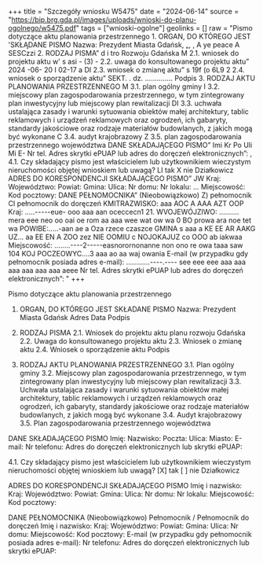 +++
title = "Szczegóły wniosku W5475"
date = "2024-06-14"
source = "https://bip.brg.gda.pl/images/uploads/wnioski-do-planu-ogolnego/w5475.pdf"
tags = ["wnioski-ogolne"]
geolinks = []
raw = "Pismo dotyczące aktu planowania przestrzennego 1. ORGAN, DO KTÓREGO JEST 'SKŁĄDANE PISMO Nazwa: Prezydent Miasta Gdańsk, „, , A ye peace A SESCzzi  2. RODZAJ PISMA” d i tro Rozwoju Gdańska M 2.1. wniosek do projektu aktu w' s asi - (3)  - 2.2. uwaga do konsultowanego projektu aktu” 2024 -06- 20 I 02-17 a DI 2.3. wniosek o zmianę aktu” s 19f (o 6L9 2 2.4. wniosek o sporządzenie aktu” SEKT. . dz. .............. Podpis  3. RODZAJ AKTU PLANOWANIA PRZESTRZENNEGO M 3.1. plan ogólny gminy I 3.2. miejscowy plan zagospodarowania przestrzennego, w tym zintegrowany plan inwestycyjny lub miejscowy plan rewitalizacji DI 3.3. uchwała ustalająca zasady i warunki sytuowania obiektów małej architektury, tablic reklamowych i urządzeń reklamowych oraz ogrodzeń, ich gabaryty, standardy jakościowe oraz rodzaje materiałów budowlanych, z jakich mogą być wykonane C 3.4. audyt krajobrazowy Z 3.5. plan zagospodarowania przestrzennego województwa DANE SKŁADAJĄCEGO PISMO” Imi Kr Po Uli Mi E- Nr tel. Adres skrytki ePUAP lub adres do doręczeń elektronicznych”: , 4.1. Czy składający pismo jest właścicielem lub użytkownikiem wieczystym nieruchomości objętej wnioskiem lub uwagą? LI tak X nie Działkowicz ADRES DO KORESPONDENCJI SKŁADAJĄCEGO PISMO” JW Kraj: Województwo: Powiat: Gmina: Ulica: Nr domu: Nr lokalu: ... Miejscowość: Kod pocztowy: DANE PEŁNOMOCNIKA” (Nieobowiązkowo) Z) pełnomocnik CI pełnomocnik do doręczeń KMITRAZWISKO: aaa AOC A AAA AZT OOP Kraj: .....-----eue- ooo aaa aan oceccecn1 21. WVOJEWÓJZIWO: .......... mera eee neo oo oai oe rom aa aaa wee wat ow wa 0 BO prowa ara noe tet wa POWIBE:.....-aan ae a Oza rzece czaszce GMINA s aaa a KE EE AR AAKG UZ... aa EE EN A ZOO zez NIE OOMIU c NOJOKAJUZ co OOO ab iakwaa Miejscowość: ........----2-----easnorornonanne non ono re owa taaa saw 104 KOJ POCZEOWYC....3 aaa ao aa waj owania E-mail (w przypadku gdy pełnomocnik posiada adres e-mail): ............----.---- see eee eee aaa aaa aaa aaa aaa aaa aeee Nr tel. Adres skrytki ePUAP lub adres do doręczeń elektronicznych”: "
+++

Pismo dotyczące aktu planowania przestrzennego

1. ORGAN, DO KTÓREGO JEST SKŁADANE PISMO
Nazwa: Prezydent Miasta Gdańsk
Adres
Data
Podpis

2. RODZAJ PISMA
2.1. Wniosek do projektu aktu planu rozwoju Gdańska
2.2. Uwaga do konsultowanego projektu aktu
2.3. Wniosek o zmianę aktu
2.4. Wniosek o sporządzenie aktu
Podpis

3. RODZAJ AKTU PLANOWANIA PRZESTRZENNEGO
3.1. Plan ogólny gminy
3.2. Miejscowy plan zagospodarowania przestrzennego, w tym zintegrowany plan inwestycyjny lub miejscowy plan rewitalizacji
3.3. Uchwała ustalająca zasady i warunki sytuowania obiektów małej architektury, tablic reklamowych i urządzeń reklamowych oraz ogrodzeń, ich gabaryty, standardy jakościowe oraz rodzaje materiałów budowlanych, z jakich mogą być wykonane
3.4. Audyt krajobrazowy
3.5. Plan zagospodarowania przestrzennego województwa

DANE SKŁADAJĄCEGO PISMO
Imię:
Nazwisko:
Poczta:
Ulica:
Miasto:
E-mail:
Nr telefonu:
Adres do doręczeń elektronicznych lub skrytki ePUAP:

4.1. Czy składający pismo jest właścicielem lub użytkownikiem wieczystym nieruchomości objętej wnioskiem lub uwagą?
[X] tak [ ] nie Działkowicz

ADRES DO KORESPONDENCJI SKŁADAJĄCEGO PISMO
Imię i nazwisko:
Kraj:
Województwo:
Powiat:
Gmina:
Ulica:
Nr domu:
Nr lokalu:
Miejscowość:
Kod pocztowy:

DANE PEŁNOMOCNIKA
(Nieobowiązkowo)
Pełnomocnik / Pełnomocnik do doręczeń
Imię i nazwisko:
Kraj:
Województwo:
Powiat:
Gmina:
Ulica:
Nr domu:
Miejscowość:
Kod pocztowy:
E-mail (w przypadku gdy pełnomocnik posiada adres e-mail):
Nr telefonu:
Adres do doręczeń elektronicznych lub skrytki ePUAP:


